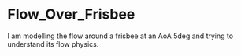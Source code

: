 # Flow_Over_Frisbee

I am modelling the flow around a frisbee at an AoA 5deg and trying to understand its flow physics.
